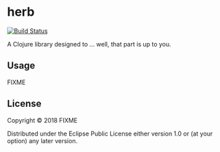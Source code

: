 # herb
[![Build Status](https://travis-ci.org/roosta/herb.svg?branch=master)](https://travis-ci.org/roosta/herb)

A Clojure library designed to ... well, that part is up to you.

## Usage

FIXME

## License

Copyright © 2018 FIXME

Distributed under the Eclipse Public License either version 1.0 or (at
your option) any later version.
